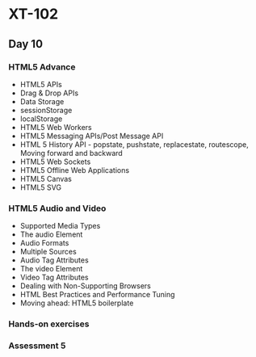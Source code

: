 # XT-102

## Day 10

### HTML5 Advance
- HTML5 APIs
- Drag & Drop APIs
- Data Storage
- sessionStorage
- localStorage
- HTML5 Web Workers
- HTML5 Messaging APIs/Post Message API
- HTML 5 History API - popstate, pushstate, replacestate, routescope, Moving forward and backward
- HTML5 Web Sockets
- HTML5 Offline Web Applications
- HTML5 Canvas
- HTML5 SVG

### HTML5 Audio and Video
- Supported Media Types
- The audio Element
- Audio Formats
- Multiple Sources
- Audio Tag Attributes
- The video Element
- Video Tag Attributes
- Dealing with Non-Supporting Browsers
- HTML Best Practices and Performance Tuning 
- Moving ahead: HTML5 boilerplate

### Hands-on exercises

### Assessment 5